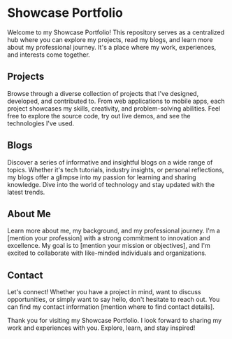 # Showcase Portfolio

Welcome to my Showcase Portfolio! This repository serves as a centralized hub where you can explore my projects, read my blogs, and learn more about my professional journey. It's a place where my work, experiences, and interests come together.

## Projects

Browse through a diverse collection of projects that I've designed, developed, and contributed to. From web applications to mobile apps, each project showcases my skills, creativity, and problem-solving abilities. Feel free to explore the source code, try out live demos, and see the technologies I've used.

## Blogs

Discover a series of informative and insightful blogs on a wide range of topics. Whether it's tech tutorials, industry insights, or personal reflections, my blogs offer a glimpse into my passion for learning and sharing knowledge. Dive into the world of technology and stay updated with the latest trends.

## About Me

Learn more about me, my background, and my professional journey. I'm a [mention your profession] with a strong commitment to innovation and excellence. My goal is to [mention your mission or objectives], and I'm excited to collaborate with like-minded individuals and organizations.

## Contact

Let's connect! Whether you have a project in mind, want to discuss opportunities, or simply want to say hello, don't hesitate to reach out. You can find my contact information [mention where to find contact details].

Thank you for visiting my Showcase Portfolio. I look forward to sharing my work and experiences with you. Explore, learn, and stay inspired!
